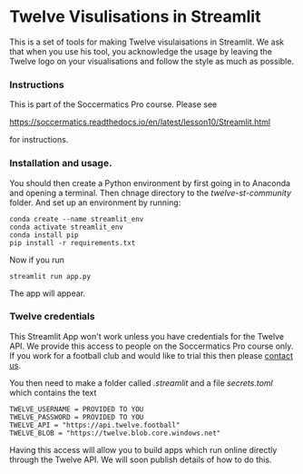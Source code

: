 
Twelve Visulisations in Streamlit
=================================

This is a set of tools for making Twelve visulaisations in Streamlit. We ask that when you use his tool, you acknowledge
the usage by leaving the Twelve logo on your visualisations
and follow the style as much as possible.

### Instructions

This is part of the Soccermatics Pro course. Please see

https://soccermatics.readthedocs.io/en/latest/lesson10/Streamlit.html

for instructions.

### Installation and usage.

You should then create a Python environment by first going in to Anaconda and opening a terminal. Then chnage directory to the *twelve-st-community* folder. And set up an environment by running:

    conda create --name streamlit_env
    conda activate streamlit_env
    conda install pip
    pip install -r requirements.txt

Now if you run

    streamlit run app.py

The app will appear.

### Twelve credentials

This Streamlit App won't work unless you have credentials for the Twelve API. We provide this access to people on the Soccermatics Pro course only. If you work for a football club and would like to trial this then please [contact us](mailto:hello@twelve.football).

You then need to make a folder called *.streamlit* and a file *secrets.toml* which contains the text

    TWELVE_USERNAME = PROVIDED TO YOU
    TWELVE_PASSWORD = PROVIDED TO YOU
    TWELVE_API = "https://api.twelve.football"
    TWELVE_BLOB = "https://twelve.blob.core.windows.net"

Having this access will allow you to build apps which run online directly through the Twelve API. We will soon publish details of how to do this.



